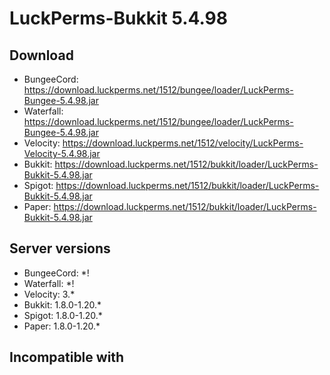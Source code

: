 # LuckPerms-Bukkit 5.4.98

## Download
- BungeeCord: https://download.luckperms.net/1512/bungee/loader/LuckPerms-Bungee-5.4.98.jar
- Waterfall: https://download.luckperms.net/1512/bungee/loader/LuckPerms-Bungee-5.4.98.jar
- Velocity: https://download.luckperms.net/1512/velocity/LuckPerms-Velocity-5.4.98.jar 
- Bukkit: https://download.luckperms.net/1512/bukkit/loader/LuckPerms-Bukkit-5.4.98.jar
- Spigot: https://download.luckperms.net/1512/bukkit/loader/LuckPerms-Bukkit-5.4.98.jar
- Paper: https://download.luckperms.net/1512/bukkit/loader/LuckPerms-Bukkit-5.4.98.jar

## Server versions
- BungeeCord: *!
- Waterfall: *!
- Velocity: 3.*
- Bukkit: 1.8.0-1.20.*
- Spigot: 1.8.0-1.20.*
- Paper: 1.8.0-1.20.*

## Incompatible with
